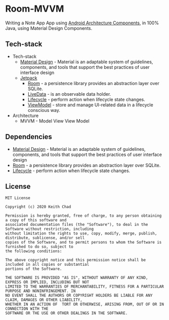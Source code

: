 # Room-MVVM

Writing a Note App App using [Android Architecture Components](https://developer.android.com/topic/libraries/architecture/), in 100% Java, using Material Design Components.

## Tech-stack

* Tech-stack
    * [Material Design](https://material.io/design) - Material is an adaptable system of guidelines, components, and tools that support the best practices of user interface design
    * [Jetpack](https://developer.android.com/jetpack)
        * [Room](https://developer.android.com/topic/libraries/architecture/room) - a persistence library provides an abstraction layer over SQLite.
        * [LiveData](https://developer.android.com/topic/libraries/architecture/livedata) - is an observable data holder.
        * [Lifecycle](https://developer.android.com/topic/libraries/architecture/lifecycle) - perform action when lifecycle state changes.
        * [ViewModel](https://developer.android.com/topic/libraries/architecture/viewmodel) - store and manage UI-related data in a lifecycle conscious way.
* Architecture
    * MVVM - Model View View Model

## Dependencies
  * [Material Design](https://material.io/design) - Material is an adaptable system of guidelines, components, and tools that support the best practices of user interface design
  * [Room](https://developer.android.com/topic/libraries/architecture/room) - a persistence library provides an abstraction layer over SQLite.
  * [Lifecycle](https://developer.android.com/topic/libraries/architecture/lifecycle) - perform action when lifecycle state changes.
  
## License
```
MIT License

Copyright (c) 2020 Keith Chad

Permission is hereby granted, free of charge, to any person obtaining a copy of this software and
associated documentation files (the "Software"), to deal in the Software without restriction, including
without limitation the rights to use, copy, modify, merge, publish, distribute, sublicense, and/or sell
copies of the Software, and to permit persons to whom the Software is furnished to do so, subject to
the following conditions:

The above copyright notice and this permission notice shall be included in all copies or substantial
portions of the Software.

THE SOFTWARE IS PROVIDED "AS IS", WITHOUT WARRANTY OF ANY KIND, EXPRESS OR IMPLIED, INCLUDING BUT NOT
LIMITED TO THE WARRANTIES OF MERCHANTABILITY, FITNESS FOR A PARTICULAR PURPOSE AND NONINFRINGEMENT. IN
NO EVENT SHALL THE AUTHORS OR COPYRIGHT HOLDERS BE LIABLE FOR ANY CLAIM, DAMAGES OR OTHER LIABILITY,
WHETHER IN AN ACTION OF  TORT OR OTHERWISE, ARISING FROM, OUT OF OR IN CONNECTION WITH THE
SOFTWARE OR THE USE OR OTHER DEALINGS IN THE SOFTWARE.
```

